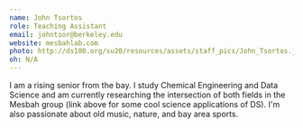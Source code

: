 ```yaml
---
name: John Tsortos
role: Teaching Assistant
email: johntsor@berkeley.edu
website: mesbahlab.com
photo: http://ds100.org/su20/resources/assets/staff_pics/John_Tsortos.jpg
oh: N/A
---
```


I am a rising senior from the bay.  I study Chemical Engineering and Data Science and am currently researching the intersection of both fields in the Mesbah group (link above for some cool science applications of DS).  I'm also passionate about old music, nature, and bay area sports.